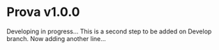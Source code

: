 # Prova v1.0.0
Developing in progress...
This is a second step to be added on Develop branch.
Now adding another line...